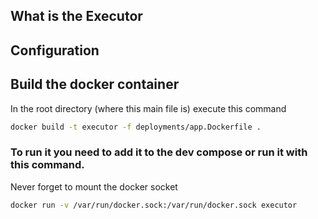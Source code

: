 ## What is the Executor

## Configuration

## Build the docker container

In the root directory (where this main file is) execute this command

```bash
docker build -t executor -f deployments/app.Dockerfile .   
````

### To run it you need to add it to the dev compose or run it with this command.

Never forget to mount the docker socket 

```bash
docker run -v /var/run/docker.sock:/var/run/docker.sock executor 
```